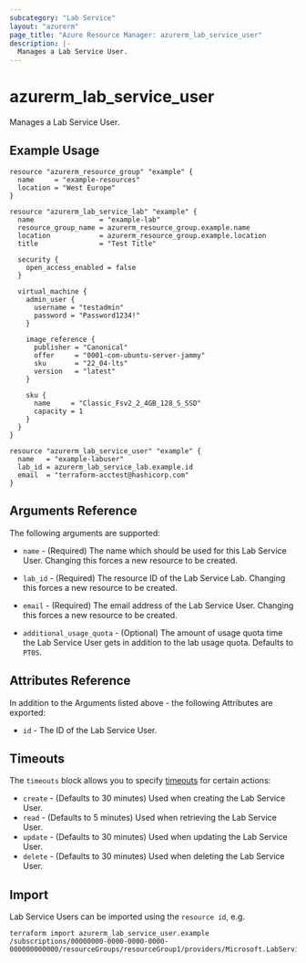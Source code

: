 ```yaml
---
subcategory: "Lab Service"
layout: "azurerm"
page_title: "Azure Resource Manager: azurerm_lab_service_user"
description: |-
  Manages a Lab Service User.
---
```


# azurerm_lab_service_user

Manages a Lab Service User.

## Example Usage

```hcl
resource "azurerm_resource_group" "example" {
  name     = "example-resources"
  location = "West Europe"
}

resource "azurerm_lab_service_lab" "example" {
  name                = "example-lab"
  resource_group_name = azurerm_resource_group.example.name
  location            = azurerm_resource_group.example.location
  title               = "Test Title"

  security {
    open_access_enabled = false
  }

  virtual_machine {
    admin_user {
      username = "testadmin"
      password = "Password1234!"
    }

    image_reference {
      publisher = "Canonical"
      offer     = "0001-com-ubuntu-server-jammy"
      sku       = "22_04-lts"
      version   = "latest"
    }

    sku {
      name     = "Classic_Fsv2_2_4GB_128_S_SSD"
      capacity = 1
    }
  }
}

resource "azurerm_lab_service_user" "example" {
  name   = "example-labuser"
  lab_id = azurerm_lab_service_lab.example.id
  email  = "terraform-acctest@hashicorp.com"
}
```

## Arguments Reference

The following arguments are supported:

* `name` - (Required) The name which should be used for this Lab Service User. Changing this forces a new resource to be created.

* `lab_id` - (Required) The resource ID of the Lab Service Lab. Changing this forces a new resource to be created.

* `email` - (Required) The email address of the Lab Service User. Changing this forces a new resource to be created.

* `additional_usage_quota` - (Optional) The amount of usage quota time the Lab Service User gets in addition to the lab usage quota. Defaults to `PT0S`.

## Attributes Reference

In addition to the Arguments listed above - the following Attributes are exported:

* `id` - The ID of the Lab Service User.

## Timeouts

The `timeouts` block allows you to specify [timeouts](https://www.terraform.io/docs/configuration/resources.html#timeouts) for certain actions:

* `create` - (Defaults to 30 minutes) Used when creating the Lab Service User.
* `read` - (Defaults to 5 minutes) Used when retrieving the Lab Service User.
* `update` - (Defaults to 30 minutes) Used when updating the Lab Service User.
* `delete` - (Defaults to 30 minutes) Used when deleting the Lab Service User.

## Import

Lab Service Users can be imported using the `resource id`, e.g.

```shell
terraform import azurerm_lab_service_user.example /subscriptions/00000000-0000-0000-0000-000000000000/resourceGroups/resourceGroup1/providers/Microsoft.LabServices/labs/lab1/users/user1
```
